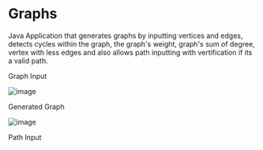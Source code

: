 # Graphs
Java Application that generates graphs by inputting vertices and edges, detects cycles within the graph, the graph's weight, graph's sum of degree, vertex with less edges and
also allows path inputting with vertification if its a valid path.

Graph Input

![image](https://user-images.githubusercontent.com/47042092/137041729-d140e7df-951f-4058-95db-89510a404056.png)

Generated Graph

![image](https://user-images.githubusercontent.com/47042092/137041833-64ce3a44-0e62-4107-af41-3014edaaf536.png)


Path Input


